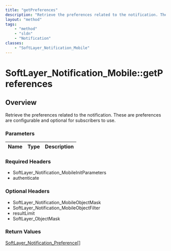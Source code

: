 ```yaml
---
title: "getPreferences"
description: "Retrieve the preferences related to the notification. These are preferences are configurable and optional for subscriber... "
layout: "method"
tags:
    - "method"
    - "sldn"
    - "Notification"
classes:
    - "SoftLayer_Notification_Mobile"
---
```

# SoftLayer_Notification_Mobile::getPreferences
## Overview 
Retrieve the preferences related to the notification. These are preferences are configurable and optional for subscribers to use.

### Parameters 
|Name | Type | Description |
| --- | --- | --- |


### Required Headers
* SoftLayer_Notification_MobileInitParameters
* authenticate

### Optional Headers
* SoftLayer_Notification_MobileObjectMask
* SoftLayer_Notification_MobileObjectFilter
* resultLimit
* SoftLayer_ObjectMask

### Return Values
<a href='/reference/datatypes/SoftLayer_Notification_Preference'>SoftLayer_Notification_Preference[] </a>
